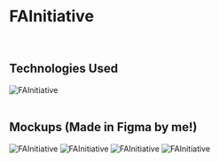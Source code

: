 # FAInitiative
<br />

## Technologies Used

![FAInitiative](https://github.com/juliuscecilia33/FAInitiative/blob/main/client/public/images/Logos.png)
<br />
<br />

## Mockups (Made in Figma by me!)

![FAInitiative](https://github.com/juliuscecilia33/FAInitiative/blob/main/client/public/images/Page1.png)
![FAInitiative](https://github.com/juliuscecilia33/FAInitiative/blob/main/client/public/images/Page2.png)
![FAInitiative](https://github.com/juliuscecilia33/FAInitiative/blob/main/client/public/images/Page3.png)
![FAInitiative](https://github.com/juliuscecilia33/FAInitiative/blob/main/client/public/images/Page4.png)
